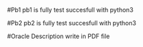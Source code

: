 #Pb1
pb1 is fully test succesfull  with python3

#Pb2
pb2 is fully test succesfull  with python3

#Oracle
Description write in PDF file
